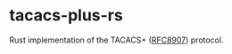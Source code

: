 # tacacs-plus-rs

Rust implementation of the TACACS+ ([RFC8907](https://www.rfc-editor.org/rfc/rfc8907)) protocol.
